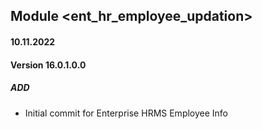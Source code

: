 ## Module <ent_hr_employee_updation>

#### 10.11.2022
#### Version 16.0.1.0.0
##### ADD
- Initial commit for Enterprise  HRMS Employee Info
